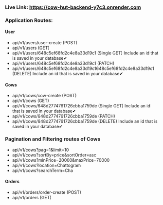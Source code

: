 ### Live Link: https://cow-hut-backend-y7c3.onrender.com

### Application Routes:

#### User

- api/v1/users/user-create (POST)
- api/v1/users (GET)
- api/v1/users/648c5ef68fd2c4e8a33d19c1 (Single GET) Include an id that is saved in your database✔
- api/v1/users/648c5ef68fd2c4e8a33d19c1 (PATCH)
- api/v1/users/648c5ef68fd2c4e8a33d19c1648c5ef68fd2c4e8a33d19c1 (DELETE) Include an id that is saved in your database✔

#### Cows

- api/v1/cows/cow-create (POST)
- api/v1/cows (GET)
- api/v1/cows/648d2774761726cbba1759de (Single GET) Include an id that is saved in your database✔
- api/v1/cows/648d2774761726cbba1759de (PATCH)
- api/v1/cows/648d2774761726cbba1759de (DELETE) Include an id that is saved in your database✔

### Pagination and Filtering routes of Cows

- api/v1/cows?pag=1&limit=10
- api/v1/cows?sortBy=price&sortOrder=asc
- api/v1/cows?minPrice=20000&maxPrice=70000
- api/v1/cows?location=Chattogram
- api/v1/cows?searchTerm=Cha

#### Orders

- api/v1/orders/order-create (POST)
- api/v1/orders (GET)
